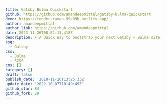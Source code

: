 ```yaml
---
title: Gatsby Bulma Quickstart
github: https://github.com/amandeepmittal/gatsby-bulma-quickstart
demo: https://tender-raman-99e09b.netlify.app/
author: amandeepmittal
author_link: https://github.com/amandeepmittal
date: 2023-11-26T08:52:13.418Z
description: + A Quick Way to bootstrap your next Gatsby + Bulma site.
ssg:
  - Gatsby
css:
  - Bulma
  - SCSS
cms: []
category: []
draft: false
publish_date: '2018-11-26T13:25:33Z'
update_date: '2022-10-07T10:49:49Z'
github_star: 84
github_fork: 29
---
```

